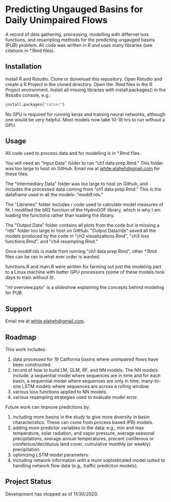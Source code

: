 # Predicting Ungauged Basins for Daily Unimpaired Flows
A record of data gathering, processing, modelling with differnet loss functions, and resampling methods for the predicting ungauged basins (PUB) problem. All code was written in R and uses many libraries (see citations in \*.Rmd files).

## Installation
Install R and Rstudio. Clone or donwload this repository. Open Rstudio and create a R Project in the cloned directory. Open the .Rmd files in the R Project environment. Install all missing libraries with install.packages() in the Rstudio console, e.g.:  
```bash
install.packages("ratser")
```

No GPU is required for running keras and training neural networks, although one would be very helpful. Most models now take 10-18 hrs to run without a GPU.

## Usage 
All code used to process data and for modelling is in \*.Rmd files. 

You will need an "Input Data" folder to run "ch1 data prep.Rmd." This folder was too large to host on GitHub. Email me at white.elaheh@gmail.com for these files. 

The "Intermediary Data" folder was too large to host on Github, and includes the processed data coming from "ch1 data prep.Rmd." This is the dataframe used in all the models: "moddf.rds."

The "Libraries" folder includes r code used to calculate model measures of fit. I modified the bR2 function of the HydroGOF library, which is why I am loading the functions rather than loading the library. 

The "Output Data" folder contains all plots from the code but is missing a "rds" folder too large to host on GitHub. "Output Data/rds" saved all the models produced by the code in "ch2 visualizations.Rmd", "ch3 loss functions.Rmd", and "ch4 resampling.Rmd."

Once moddf.rds is made from running "ch1 data prep.Rmd", other \*.Rmd files can be ran in what ever order is wanted. 

functions.R and main.R were written for farming out just the modeling part to a Linux machine with better GPU processors (some of these models took days to train without it). 

"ml overview.pptx" is a slideshow explaining the concepts behind modeling for PUB. 

## Support 
Email me at white.elaheh@gmail.com. 

## Roadmap 
This work includes: 
1) data processed for 19 California basins where unimpaired flows have been constructed. 
2) record of how to build LM, GLM, RF, and NN models. The NN models include: a sequential model where sequences are in time and for each basin, a sequential model where sequences are only in time, many-to-one LSTM models where sequences are across a rolling window. 
3) various loss functions applied to NN models. 
4) various resampling strategies used to evaluate model error. 

Future work can improve predictions by: 
1) including more basins in the study to give more diversity in basin characteristics. These can come from process based (PB) models.
2) adding more predictor variables to the data: e.g., min and max temperature, solar radiation, and vapor pressure, average seasonal precipitations, average annual temperatures, precent coniferous or coniferous/deciduous land cover, cumulative monthly (or weekly) precipitation.  
3) optimizing LSTM model parameters. 
4) including network information with a more sophisticated model suited to handling network flow data (e.g., traffic prediciton models). 

## Project Status 
Development has stopped as of 11/30/2020. 
